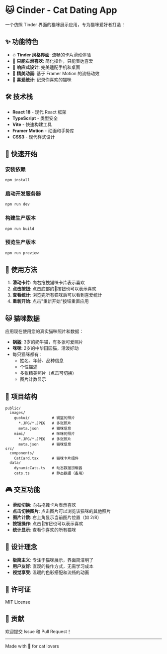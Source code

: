 # 🐱 Cinder - Cat Dating App

一个仿照 Tinder 界面的猫咪展示应用，专为猫咪爱好者打造！

## ✨ 功能特色

- 🔥 **Tinder 风格界面**: 流畅的卡片滑动体验
- 🐾 **只能右滑喜欢**: 简化操作，只能表达喜爱
- 📱 **响应式设计**: 完美适配手机和桌面
- 🎨 **精美动画**: 基于 Framer Motion 的流畅动效
- 💖 **喜爱统计**: 记录你喜欢的猫咪

## 🛠️ 技术栈

- **React 18** - 现代 React 框架
- **TypeScript** - 类型安全
- **Vite** - 快速构建工具
- **Framer Motion** - 动画和手势库
- **CSS3** - 现代样式设计

## 🚀 快速开始

### 安装依赖
```bash
npm install
```

### 启动开发服务器
```bash
npm run dev
```

### 构建生产版本
```bash
npm run build
```

### 预览生产版本
```bash
npm run preview
```

## 📱 使用方法

1. **滑动卡片**: 向右拖拽猫咪卡片表示喜欢
2. **点击按钮**: 点击底部的💖按钮也可以表示喜欢
3. **查看统计**: 浏览完所有猫咪后可以看到喜爱统计
4. **重新开始**: 点击"重新开始"按钮重置应用

## 🐱 猫咪数据

应用现在使用您的真实猫咪照片和数据：
- **锅盔**: 3岁的奶牛猫，有多张可爱照片
- **咪咪**: 2岁的中华田园猫，活泼好动
- 每只猫咪都有：
  - 姓名、年龄、品种信息
  - 个性描述
  - 多张精美照片（点击可切换）
  - 图片计数显示

## 📁 项目结构

```
public/
  images/
    guokui/          # 锅盔的照片
      *.JPG/*.JPEG   # 多张照片
      meta.json      # 猫咪信息
    mimi/            # 咪咪的照片
      *.JPG/*.JPEG   # 多张照片
      meta.json      # 猫咪信息
src/
  components/
    CatCard.tsx      # 猫咪卡片组件
  data/
    dynamicCats.ts   # 动态数据加载器
    cats.ts          # 静态数据（备用）
```

## 🎮 交互功能

- **滑动切换**: 向右拖拽卡片表示喜欢
- **点击切换图片**: 点击图片可以浏览该猫咪的其他照片
- **图片计数**: 右上角显示当前图片位置（如 2/8）
- **按钮操作**: 点击💖按钮也可以表示喜欢
- **统计显示**: 查看你喜欢的所有猫咪

## 🎨 设计理念

- **极简主义**: 专注于猫咪展示，界面简洁明了
- **用户友好**: 直观的操作方式，无需学习成本
- **视觉享受**: 温暖的色彩搭配和流畅的动画

## 📄 许可证

MIT License

## 🤝 贡献

欢迎提交 Issue 和 Pull Request！

---

Made with 💖 for cat lovers
